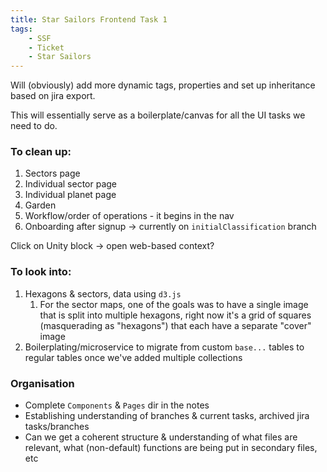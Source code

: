 ```yaml
---
title: Star Sailors Frontend Task 1
tags:
    - SSF
    - Ticket
    - Star Sailors
---
```

Will (obviously) add more dynamic tags, properties and set up inheritance based on jira export.

This will essentially serve as a boilerplate/canvas for all the UI tasks we need to do.

### To clean up:
1. Sectors page
2. Individual sector page
3. Individual planet page
4. Garden
5. Workflow/order of operations - it begins in the nav
6. Onboarding after signup -> currently on `initialClassification` branch

Click on Unity block -> open web-based context?

### To look into:
1. Hexagons & sectors, data using `d3.js`
	1. For the sector maps, one of the goals was to have a single image that is split into multiple hexagons, right now it's a grid of squares (masquerading as "hexagons") that each have a separate "cover" image
2. Boilerplating/microservice to migrate from custom `base...` tables to regular tables once we've added multiple collections

### Organisation
* Complete `Components` & `Pages` dir in the notes
* Establishing understanding of branches & current tasks, archived jira tasks/branches
* Can we get a coherent structure & understanding of what files are relevant, what (non-default) functions are being put in secondary files, etc